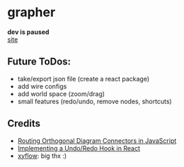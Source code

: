 # grapher
**dev is paused**           
[site](https://grapher-lime.vercel.app/)


## Future ToDos:
- take/export json file (create a react package) 
- add wire configs
- add world space (zoom/drag)
- small features (redo/undo, remove nodes, shortcuts)


## Credits 
- [Routing Orthogonal Diagram Connectors in JavaScript](https://medium.com/swlh/routing-orthogonal-diagram-connectors-in-javascript-191dc2c5ff70)
- [Implementing a Undo/Redo Hook in React](https://geeksplainer.medium.com/implementing-a-undo-redo-hook-in-react-44862bdc3fa9)
- [xyflow](https://github.com/xyflow/xyflow): big thx :)